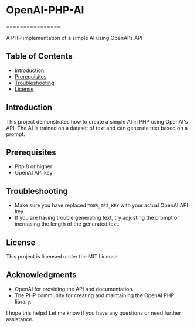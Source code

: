 # OpenAI-PHP-AI
================

A PHP implementation of a simple AI using OpenAI's API

**Table of Contents**
--------------------

* [Introduction](#introduction)
* [Prerequisites](#prerequisites)
* [Troubleshooting](#troubleshooting)
* [License](#license)

**Introduction**
---------------

This project demonstrates how to create a simple AI in PHP using OpenAI's API. The AI is trained on a dataset of text and can generate text based on a prompt.

**Prerequisites**
----------------

* Php 8 or higher
* OpenAI API key

**Troubleshooting**
-------------------

* Make sure you have replaced `YOUR_API_KEY` with your actual OpenAI API key.
* If you are having trouble generating text, try adjusting the prompt or increasing the length of the generated text.

**License**
---------

This project is licensed under the MIT License.

**Acknowledgments**
-----------------

* OpenAI for providing the API and documentation.
* The PHP community for creating and maintaining the OpenAI PHP library.

I hope this helps! Let me know if you have any questions or need further assistance.
